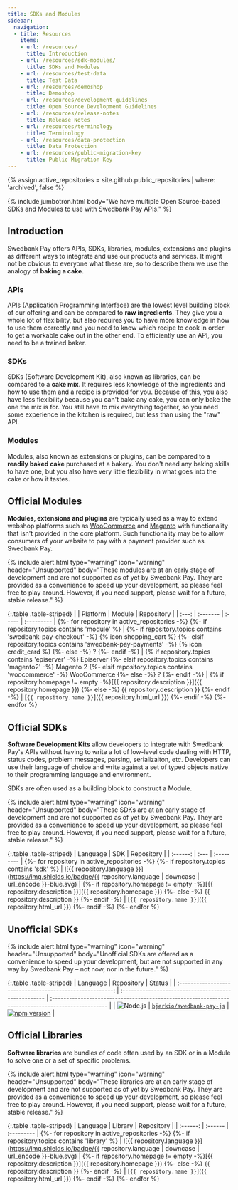 ```yaml
---
title: SDKs and Modules
sidebar:
  navigation:
  - title: Resources
    items:
    - url: /resources/
      title: Introduction
    - url: /resources/sdk-modules/
      title: SDKs and Modules
    - url: /resources/test-data
      title: Test Data
    - url: /resources/demoshop
      title: Demoshop
    - url: /resources/development-guidelines
      title: Open Source Development Guidelines
    - url: /resources/release-notes
      title: Release Notes
    - url: /resources/terminology
      title: Terminology
    - url: /resources/data-protection
      title: Data Protection
    - url: /resources/public-migration-key
      title: Public Migration Key
---
```


{% assign active_repositories = site.github.public_repositories | where: 'archived', false %}

{% include jumbotron.html body="We have multiple Open Source-based SDKs and
Modules to use with Swedbank Pay APIs." %}

## Introduction

Swedbank Pay offers APIs, SDKs, libraries, modules, extensions and plugins as
different ways to integrate and use our products and services. It might not
be obvious to everyone what these are, so to describe them we use the analogy
of **baking a cake**.

### APIs

APIs (Application Programming Interface) are the lowest level building block of
our offering and can be compared to **raw ingredients**. They give you a whole
lot of flexibility, but also requires you to have more knowledge in how to use
them correctly and you need to know which recipe to cook in order to get a
workable cake out in the other end. To efficiently use an API, you need to be
a trained baker.

### SDKs

SDKs (Software Development Kit), also known as libraries, can be compared to
a **cake mix**. It requires less knowledge of the ingredients and how to use
them and a recipe is provided for you. Because of this, you also have less
flexibility because you can't bake any cake, you can only bake the one the mix
is for. You still have to mix everything together, so you need some experience
in the kitchen is required, but less than using the "raw" API.

### Modules

Modules, also known as extensions or plugins, can be compared to a **readily
baked cake** purchased at a bakery. You don't need any baking skills to have
one, but you also have very little flexibility in what goes into the cake or
how it tastes.

## Official Modules

**Modules, extensions and plugins** are typically used as a way to extend
webshop platforms such as [WooCommerce][woocommerce] and [Magento][magento] with
functionality that isn't provided in the core platform. Such functionality may
be to allow consumers of your website to pay with a payment provider such as
Swedbank Pay.

{% include alert.html type="warning" icon="warning" header="Unsupported"
body="These modules are at an early stage of development and are not supported
as of yet by Swedbank Pay. They are provided as a convenience to speed up your
development, so please feel free to play around. However, if you need support,
please wait for a future, stable release." %}

{:.table .table-striped}
|       | Platform | Module | Repository |
| :---: | :------- | :----- | :--------- |
{%- for repository in active_repositories -%}
  {%- if repository.topics contains 'module' %}
|   {%- if repository.topics contains 'swedbank-pay-checkout' -%} {% icon shopping_cart %}
    {%- elsif repository.topics contains 'swedbank-pay-payments' -%} {% icon credit_card %}
    {%- else -%} ?
    {%- endif -%}
|   {% if repository.topics contains 'episerver' -%} Episerver
    {%- elsif repository.topics contains 'magento2' -%} Magento 2
    {%- elsif repository.topics contains 'woocommerce' -%} WooCommerce
    {%- else -%} ?
    {%- endif -%}
|   {% if repository.homepage != empty -%}[{{ repository.description }}]({{ repository.homepage }})
    {%- else -%} {{ repository.description }}
    {%- endif -%} | [`{{ repository.name }}`]({{ repository.html_url }})
  {%- endif -%}
{%- endfor %}

## Official SDKs

**Software Development Kits** allow developers to integrate with Swedbank Pay's
APIs without having to write a lot of low-level code dealing with HTTP, status
codes, problem messages, parsing, serializaiton, etc. Developers can use their
language of choice and write against a set of typed objects native to their
programming language and environment.

SDKs are often used as a building block to construct a Module.

{% include alert.html type="warning" icon="warning" header="Unsupported"
body="These SDKs are at an early stage of development and are not supported
as of yet by Swedbank Pay. They are provided as a convenience to speed up your
development, so please feel free to play around. However, if you need support,
please wait for a future, stable release." %}

{:.table .table-striped}
| Language | SDK  | Repository |
| :------: | :--- | :--------- |
{%- for repository in active_repositories -%}
  {%- if repository.topics contains 'sdk' %}
| ![{{ repository.language }}](https://img.shields.io/badge/{{ repository.language | downcase | url_encode }}-blue.svg) |
    {%- if repository.homepage != empty -%}[{{ repository.description }}]({{ repository.homepage }})
    {%- else -%} {{ repository.description }}
    {%- endif -%} | [`{{ repository.name }}`]({{ repository.html_url }})
  {%- endif -%}
{%- endfor %}

## Unofficial SDKs

{% include alert.html type="warning" icon="warning" header="Unsupported"
body="Unofficial SDKs are offered as a convenience to speed up your development,
but are not supported in any way by Swedbank Pay – not now, nor in the future."
%}

{:.table .table-striped}
|                         Language                          | Repository                                           | Status                                                                                             |
| :-------------------------------------------------------: | :--------------------------------------------------- | :------------------------------------------------------------------------------------------------- |
| ![Node.js](https://img.shields.io/badge/node.js-blue.svg) | [`bjerkio/swedbank-pay-js`][bjerkio-swedbank-pay-js] | [![npm version](https://badge.fury.io/js/swedbank-pay.svg)](https://badge.fury.io/js/swedbank-pay) |

## Official Libraries

**Software libraries** are bundles of code often used by an SDK or in a Module
to solve one or a set of specific problems.

{% include alert.html type="warning" icon="warning" header="Unsupported"
body="These libraries are at an early stage of development and are not supported
as of yet by Swedbank Pay. They are provided as a convenience to speed up your
development, so please feel free to play around. However, if you need support,
please wait for a future, stable release." %}

{:.table .table-striped}
| Language | Library | Repository |
| :------: | :------ | :--------- |
{%- for repository in active_repositories -%}
  {%- if repository.topics contains 'library' %}
| ![{{ repository.language }}](https://img.shields.io/badge/{{ repository.language | downcase | url_encode }}-blue.svg) |
    {%- if repository.homepage != empty -%}[{{ repository.description }}]({{ repository.homepage }})
    {%- else -%} {{ repository.description }}
    {%- endif -%} | [`{{ repository.name }}`]({{ repository.html_url }})
  {%- endif -%}
{%- endfor %}

[woocommerce]: https://woocommerce.com/
[magento]: https://magento.com/
[swedbank-pay-sdk-php]: https://github.com/SwedbankPay/swedbank-pay-sdk-php
[swedbank-pay-sdk-php-packagist-badge]: https://poser.pugx.org/swedbank-pay/swedbank-pay-sdk-php/version
[swedbank-pay-sdk-php-packagist]: https://packagist.org/packages/swedbank-pay/swedbank-pay-sdk-php
[swedbank-pay-sdk-dotnet]: https://github.com/SwedbankPay/swedbank-pay-sdk-dotnet
[swedbank-pay-sdk-ios]: https://github.com/SwedbankPay/swedbank-pay-sdk-ios
[swedbank-pay-sdk-android]: https://github.com/SwedbankPay/swedbank-pay-sdk-android
[bjerkio-swedbank-pay-js]: https://github.com/bjerkio/swedbank-pay-js
